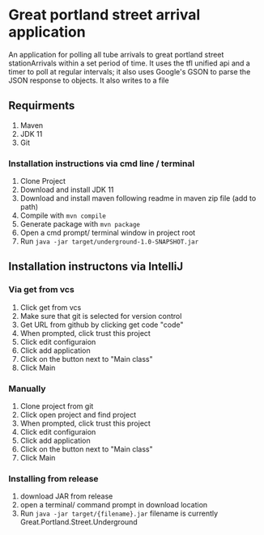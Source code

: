 # Great portland street arrival application
An application for polling all tube arrivals to great portland street stationArrivals within a set period of time.
It uses the tfl unified api and a timer to poll at regular intervals; it also uses Google's GSON to parse
the JSON response to objects. It also writes to a file 

## Requirments

1. Maven
2. JDK 11
3. Git

### Installation instructions via cmd line / terminal

1. Clone Project
2. Download and install JDK 11
3. Download and install maven following readme in maven zip file (add to path)
4. Compile with `mvn compile`
5. Generate package with `mvn package`
6. Open a cmd prompt/ terminal window in project root
7. Run `java -jar target/underground-1.0-SNAPSHOT.jar`

## Installation instructons via IntelliJ

### Via get from vcs

1. Click get from vcs
2. Make sure that git is selected for version control
3. Get URL from github by clicking get code "code"
4. When prompted, click trust this project
5. Click edit configuraion
6. Click add application
7. Click on the button next to "Main class"
8. Click Main

### Manually

1. Clone project from git
2. Click open project and find project
4. When prompted, click trust this project
5. Click edit configuraion
6. Click add application
7. Click on the button next to "Main class"
8. Click Main

### Installing from release

1. download JAR from release
2. open a terminal/ command prompt in download location
3. Run `java -jar target/{filename}.jar` filename is currently Great.Portland.Street.Underground

